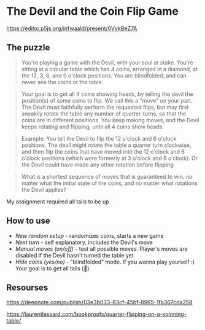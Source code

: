 # The Devil and the Coin Flip Game
https://editor.p5js.org/infwaald/present/0VykBeZ7A

## The puzzle
  >You're playing a game with the Devil, with your soul at stake. You're sitting at a circular table which has 4 coins, arranged in a diamond, at the 12, 3, 6, and 9 o'clock positions. You are blindfolded, and can never see the coins or the table.
 
 >Your goal is to get all 4 coins showing heads, by telling the devil the position(s) of some coins to flip. We call this a "move" on your part. The Devil must faithfully perform the requested flips, but may first sneakily rotate the table any number of quarter-turns, so that the coins are in different positions. You keep making moves, and the Devil keeps rotating and flipping, until all 4 coins show heads.
 
 >Example: You tell the Devil to flip the 12 o'clock and 6 o'clock positions. The devil might rotate the table a quarter turn clockwiae, and then flip the coins that have moved into the 12 o'clock and 6 o'clock positions (which were formerly at 3 o'clock and 9 o'clock). Or the Devil could have made any other rotation before flipping.

>What is a shortest sequence of moves that is guaranteed to win, no matter what the initial state of the coins, and no matter what rotations the Devil applies?

My assignment required all tails to be up

## How to use
- *New random setup* - randomizes coins, starts a new game
- *Next turn* - self explanatory, includes the Devil's move
- *Manual moves (on/off)* - test all possible moves. Player's moves are disabled if the Devil hasn't turned the table yet
- *Hide coins (yes/no)* - "blindfolded" mode. If you wanna play yourself :)
Your goal is to get all tails (🦅)
## Resourses
https://deepnote.com/publish/03e3b033-83cf-45bf-8965-1fb367cda258

https://laurentlessard.com/bookproofs/quarter-flipping-on-a-spinning-table/
